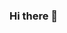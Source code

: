 ### Hi there 👋

<!--
**aniketjain12/aniketjain12** is a ✨ _special_ ✨ repository because its `README.md` (this file) appears on your GitHub profile.
+ Basic Python Projects
+ Beginner Friendly
-->
